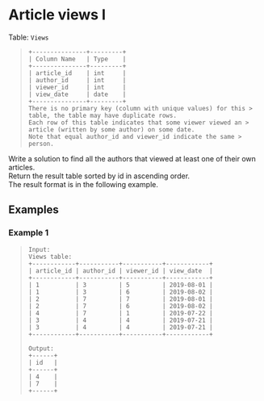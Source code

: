 # Article views I

Table: `Views`
> ```
> +---------------+---------+
> | Column Name   | Type    |
> +---------------+---------+
> | article_id    | int     |
> | author_id     | int     |
> | viewer_id     | int     |
> | view_date     | date    |
> +---------------+---------+
> There is no primary key (column with unique values) for this > table, the table may have duplicate rows.
> Each row of this table indicates that some viewer viewed an > article (written by some author) on some date. 
> Note that equal author_id and viewer_id indicate the same > person.
> ```

Write a solution to find all the authors that viewed at least one of their own articles.  
Return the result table sorted by id in ascending order.  
The result format is in the following example.

## Examples
### Example 1

> ```
> Input:
> Views table:
> +------------+-----------+-----------+------------+
> | article_id | author_id | viewer_id | view_date  |
> +------------+-----------+-----------+------------+
> | 1          | 3         | 5         | 2019-08-01 |
> | 1          | 3         | 6         | 2019-08-02 |
> | 2          | 7         | 7         | 2019-08-01 |
> | 2          | 7         | 6         | 2019-08-02 |
> | 4          | 7         | 1         | 2019-07-22 |
> | 3          | 4         | 4         | 2019-07-21 |
> | 3          | 4         | 4         | 2019-07-21 |
> +------------+-----------+-----------+------------+
> 
> Output:
> +------+
> | id   |
> +------+
> | 4    |
> | 7    |
> +------+
> ```